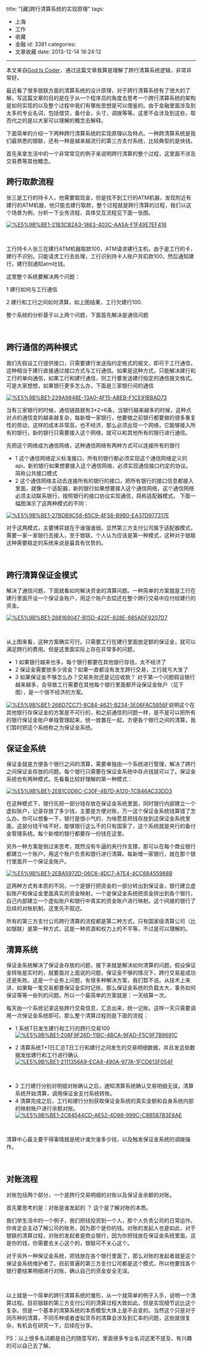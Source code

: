 title: "[藏]跨行清算系统的实现原理"
tags:
  - 上海
  - 工作
  - 收藏
  - 金融
id: 3381
categories:
  - 文章收藏
date: 2013-12-14 18:24:12
---

本文来自[God Is Coder](http://www.cnblogs.com/aigongsi/p/3439766.html)，通过这篇文章我算是理解了跨行清算系统逻辑，非常非常好。

最近看了很多银联方面的清算系统的设计原理，对于跨行清算系统有了很大的了解，写这篇文章的目的是在于从一个程序员的角度去思考一个跨行清算系统的架构是如何实现的以及整个过程中我们有哪些思想是可以借鉴的。由于金融里面涉及到太多的专业名词，包括借贷，备付金，头寸，调拨等等，这里不会涉及到这些，取而代之的是以大家可以理解的概念去解释。

下面简单的介绍一下两种跨行清算系统的实现原理以及特点。一种跨清算系统是我们最熟悉的银联，还有一种是越来越流行的第三方支付系统，比较典型的是快钱。

首先来拿生活中的一个非常常见的例子来说明跨行清算的整个过程，这里面不涉及交易费等其他概念。

## **跨行取款流程**

张三是工行的持卡人，他需要取现金，但是找不到工行的ATM机器，发现附近有建行的ATM机器，他只能去建行取款，整个过程就是跨行清算的过程，我们以这个场景为例，分析一下业务流程，具体交互流程见下面一张图。

[![%E5%9B%BE1-21B3CB2A3-1863-403C-AA5A-F1F49E7EF416](/images/2128716c2c0bc979bd671885c0cb16e5ee93d09e.png)](http://leaverimage.b0.upaiyun.com/2013/12/%E5%9B%BE1-21B3CB2A3-1863-403C-AA5A-F1F49E7EF416.png)

&nbsp;

工行持卡人张三在建行ATM机器取款100，ATM请求建行主机，由于是工行的卡，建行不识别，只能请求工行去处理，工行识别持卡人账户并扣款100，然后通知建行，建行则通知atm吐钱。

这里整个系统要解决两个问题：

1 建行如何与工行通信

2 建行和工行之间如何清算，如上图结果，工行欠建行100.

整个系统的分析基于以上两个问题，下面首先解决是通信问题

&nbsp;

## 跨行通信的两种模式

我们先假设工行提供接口，只需要建行发送指约定格式的报文，即可于工行通信，这种相当于建行直接通过接口方式与工行通信。如果是这种方式，只能解决建行和工行的单向通信，如果工行和建行通信，则工行要发送建行指定的通信报文格式。可是大家想想，如果银行更多怎么办，下面是三家银行间的通信

[![%E5%9B%BE1-239A9848E-13A0-4F15-ABEB-F1CE91BBAD73](/images/bf16b6e107e301f75d8484ce0e0f98ed3f685027.png)](http://leaverimage.b0.upaiyun.com/2013/12/%E5%9B%BE1-239A9848E-13A0-4F15-ABEB-F1CE91BBAD73.png)

当有三家银行的时候，通信链路就有3*2=6条，当银行越来越多的时候，这种点对点的通信变的越来越复杂，每新增一家银行，他要做之前银行都要做的很多重复性的劳动，这样的成本非常高，也不经济，那么必须出现一个网络，它能够接入所有的银行，新的银行只需要接入这个网络，就可以和其他所有的银行进行通信。

先把这个网络成为通信网络，这种通信网络有两种方式可以连接所有的银行

*   1 这个通信网络定义标准接口，所有的银行都必须实现这个通信网络定义的api，新的银行如果想要接入这个通信网络，必须实现通信接口约定的协议。简称公共接口模式
*   2 这个通信网络主动去连接所有的银行的接口，把所有银行的接口信息都接入里面，就像一个适配器，新的银行如果想要接入这个通信网络，这个通信网络必须主动联系银行，按照银行的接口协议实现通信，简称适配器模式。
下面一幅图演示了这两种模式的不同：

[![%E5%9B%BE1-27BDB9C58-65C9-4F58-B9B0-EA37D977317E](/images/11ace11b09acce70d8eaead337a87ebb868513a8.png)](http://leaverimage.b0.upaiyun.com/2013/12/%E5%9B%BE1-27BDB9C58-65C9-4F58-B9B0-EA37D977317E.png)

对于这两模式，主要博弈就在于谁强谁弱。显然第三方支付公司属于适配器模式，需要一家一家银行去接入，至于银联，个人认为应该是第一种模式，这种对于银联这种需要稳定的系统来说是最具有优势的。

&nbsp;

## 跨行清算保证金模式

解决了通信问题，下面就看如何解决资金的清算问题。一种简单的方案就是工行在建行里面开设一个保证金账户，用这个账户去偿还在整个跨行交易中应付给建行的资金。

[![%E5%9B%BE1-288169047-B15D-422F-828E-685ADF9207D7](/images/ee7b5387f30e0221c9366cf68d72d03cca9fa2fb.png)](http://leaverimage.b0.upaiyun.com/2013/12/%E5%9B%BE1-288169047-B15D-422F-828E-685ADF9207D7.png)

&nbsp;

从上图来看，这种方案确实可行。只需要工行在建行里面放足额的保证金，就可以满足跨行的费用。但是这里面实际上存在非常多的问题，

*   1 如果银行越来也多，每个银行都要在其他银行存钱，太不经济了
*   2 保证金需要放多少资金？如果一直都没有发生跨行交易，工行就亏大发了
*   3 如果保证金不够怎么办？交易失败还是记应收款？
对于第一个问题假设银行越来越多，会导致工行需要在其他每个银行里面都开设保证金账户（见下图），是一个很不经济的方案。

[![%E5%9B%BE1-266D7CC71-8C84-4621-B234-3E06FAC5856F](/images/07c21a5d4f416fa7b3b34b4667bcb02a08a452fd.png)](http://leaverimage.b0.upaiyun.com/2013/12/%E5%9B%BE1-266D7CC71-8C84-4621-B234-3E06FAC5856F.png)说明这个在其他银行存保证金的方案是不可行的，和之前通信的问题一样，是不是可以把所有的银行保证金账户单独管理起来，统一放置在一起，方便各个银行之间的清算。我们暂时把这个系统称之为保证金系统。

## 保证金系统

保证金就是方便各个银行之间的清算，需要单独由一个系统进行管理，解决了跨行之间保证金存放的问题。每个银行只需要在保证金系统中存点钱就可以了。保证金系统也有两种模式。先看看比较好理解的第一种模式：

[![%E5%9B%BE1-2EB1C0D6C-C30F-4B7D-A120-7CB46AC33DD3](/images/b420275350a8aa8888110b745a1426787f9a750d.png)](http://leaverimage.b0.upaiyun.com/2013/12/%E5%9B%BE1-2EB1C0D6C-C30F-4B7D-A120-7CB46AC33DD3.png)

在这种模式下，银行先把一部分钱存放在保证金系统里面，同时银行内部建立一个虚拟账户，记录存放了多少钱，主要是方便对账，万一这个保证金系统钱算错了怎么办。你可以想象一下，银行是很小气的，为啥愿意把钱存放到这保证金系统里面，这部分钱干啥不好，能够银行这么干的只有国家了，这个系统就是央行的备付金管理系统。每个新增的银行都要存一份钱在这里。

另外一种方案是倒过来思考，既然没有牛逼的央行作支撑，那可以在每个商业银行都建立一个账户，用这个账户负责和银行进行清算。每新增一家银行，就在那个银行里面开一个保证金账户。

[![%E5%9B%BE1-2EBA5972D-06C6-4DC7-A7E4-4CC68455988B](/images/2ed236969650d9d6c981c7a933ca69a0b0aa982a.png)](http://leaverimage.b0.upaiyun.com/2013/12/%E5%9B%BE1-2EBA5972D-06C6-4DC7-A7E4-4CC68455988B.png)

这两种方式有本质的不同，一个是银行把资金的一部分转出到保证金，银行建立虚拟账户和保证金里面真实的资金映射。一个是保证金系统把资金转出到各个银行，自己内部建立一个虚拟账户和银行中真实的资金账户进行映射。这个间接的银行了后续的对账机制，这里先不叙述。

所有的第三方支付公司跨行清算的流程都是第二种方式，只有国家级清算公司（比如银联）是第一种方式，这是一种资源和权力上的不平等，不过是可以理解的。

## 清算系统

保证金系统解决了保证金存放的问题，接下来就是解决如何清算的问题。假设保证金转账是实时的，就要面对上面说的问题，保证金不够的情况下，跨行交易是成功还是失败。这是一个业务上问题，有很多种解决方案，我们暂不说。从技术上来讲，如果每一笔交易都要保证金实时记账，那么保证金系统的负载太大，事务如何保证等等一些列的问题。所以一个最简单的方案就是：一天结算一次。

每天由一个系统记录这些跨行交易信息，汇总出来，统一记账。这样一天只需要调用一次保证金系统即可。那么整个清算过程则是下面的流程：

*   1 系统T日发生建行和工行的跨行交易100
[![%E5%9B%BE1-208F9F26D-11BC-4BCA-9FAD-F5C9F7B9691C](/images/4c745f5c7b8a40a840d975f5ac5a0e0871e8a2dc.png)](http://leaverimage.b0.upaiyun.com/2013/12/%E5%9B%BE1-208F9F26D-11BC-4BCA-9FAD-F5C9F7B9691C.png)

*   2 清算系统T+1日汇总T日工行和建行之间发生的交易明细数据，并且发这些数据发给建行和工行进行确认
[![%E5%9B%BE1-2111356A9-ECA8-490A-977A-1FCD613F054F](/images/1982182c16c49a40f6f81c9839c260a0b599296c.png)](http://leaverimage.b0.upaiyun.com/2013/12/%E5%9B%BE1-2111356A9-ECA8-490A-977A-1FCD613F054F.png)

&nbsp;

*   3 工行建行分别对明细对账确认之后，通知清算系统确认交易明细无误，清算系统开始清算，调用保证金支付系统转账。
*   4 清算完成之后，工行和建行分别获取保证金系统的真实金额和自身系统内部的映射账户进行余额对账。
[![%E5%9B%BE1-2C84544CD-AE52-4D98-999C-C8B587B3E6AE](/images/c6fbba7cf0732085b9fc6a72eac7df350c736d08.png)](http://leaverimage.b0.upaiyun.com/2013/12/%E5%9B%BE1-2C84544CD-AE52-4D98-999C-C8B587B3E6AE.png)

&nbsp;

清算中心最主要干得事情就是统计谁欠谁多少钱，以及触发保证金系统的调拨操作。

&nbsp;

## 对账流程

对账包括两个部分，一个是跨行交易明细的对账以及保证金余额的对账。

首先要思考的是：对账是谁发起的 ？ 这个是了解对账的本质。

我们举生活中的一个例子，我们把钱投资到一个人，那个人负责公司的日常运作。你肯定会主动了解公司的账务，因为那个是你的钱。对账的发起人也是如此，对于银联的清算过程，对账的发起者是商业银行，因为你把钱放在保证金系统里面，这是你的钱，你需要去关心这个的，银联可不关心这个。

对于另外一种保证金系统，把钱放在各个银行里面了，那么对账的发起者就是这个保证金系统维护者了。目前普遍的第三方支付公司都是这个模式，所以他要找各个银行要结果明细进行对账，确认自己的资金安全无误。

&nbsp;

以上就是一个简单的跨行清算系统的雏形，从一个就简单的例子入手，说明一个清算过程。目前银联的第三方支付公司的清算过程大致如此，但是实现细节远比这个复杂。但是一个基本的清算系统的本质模型大体上是不会变的。当然这个只是对于同币种的清算，不同币种或者虚拟货币的清算会涉及到汇率的问题，这些就很复杂，有机会在研究一下，后续在分享。

PS：以上很多名词都是自己的随意写的，里面很多专业名词这里不提及，有兴趣的可以自己去了解。